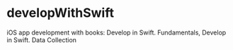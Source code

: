 # developWithSwift
iOS app development with books: Develop in Swift. Fundamentals, Develop in Swift. Data Collection
